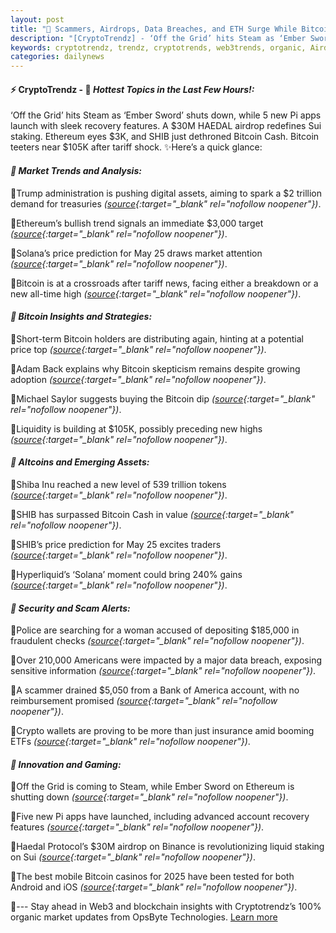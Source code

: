 ```yaml
---
layout: post
title: "🌌 Scammers, Airdrops, Data Breaches, and ETH Surge While Bitcoin News Waits"
description: "[CryptoTrendz] - ‘Off the Grid’ hits Steam as ‘Ember Sword’ shuts down, while 5 new Pi apps launch with sleek recovery features. A $30M HAEDAL airdrop redefines Sui staking. Ethereum eyes $3K, and SHIB just dethroned Bitcoin Cash. Bitcoin teeters near $105K after tariff shock."
keywords: cryptotrendz, trendz, cryptotrends, web3trends, organic, Airdrop, Digital, Pi, Trump, Bitcoin, Crypto
categories: dailynews
---
```


#### ⚡ CryptoTrendz - 📌 *Hottest Topics in the Last Few Hours!:*

‘Off the Grid’ hits Steam as ‘Ember Sword’ shuts down, while 5 new Pi apps launch with sleek recovery features. A $30M HAEDAL airdrop redefines Sui staking. Ethereum eyes $3K, and SHIB just dethroned Bitcoin Cash. Bitcoin teeters near $105K after tariff shock. ✨Here’s a quick glance:


#### *🔖 Market Trends and Analysis:*  

🔹Trump administration is pushing digital assets, aiming to spark a $2 trillion demand for treasuries *([source](https://s.avyag.com/64rk){:target="_blank" rel="nofollow noopener"})*.  

🔹Ethereum’s bullish trend signals an immediate $3,000 target *([source](https://s.avyag.com/1b1n){:target="_blank" rel="nofollow noopener"})*.  

🔹Solana’s price prediction for May 25 draws market attention *([source](https://s.avyag.com/7b21){:target="_blank" rel="nofollow noopener"})*.  

🔹Bitcoin is at a crossroads after tariff news, facing either a breakdown or a new all-time high *([source](https://s.avyag.com/edhu){:target="_blank" rel="nofollow noopener"})*.  

#### *🔖 Bitcoin Insights and Strategies:*  

🔹Short-term Bitcoin holders are distributing again, hinting at a potential price top *([source](https://s.avyag.com/8a2k){:target="_blank" rel="nofollow noopener"})*.  

🔹Adam Back explains why Bitcoin skepticism remains despite growing adoption *([source](https://s.avyag.com/gxa5){:target="_blank" rel="nofollow noopener"})*.  

🔹Michael Saylor suggests buying the Bitcoin dip *([source](https://s.avyag.com/cejd){:target="_blank" rel="nofollow noopener"})*.  

🔹Liquidity is building at $105K, possibly preceding new highs *([source](https://s.avyag.com/5trr){:target="_blank" rel="nofollow noopener"})*.  

#### *🔖 Altcoins and Emerging Assets:*  

🔹Shiba Inu reached a new level of 539 trillion tokens *([source](https://s.avyag.com/75g2){:target="_blank" rel="nofollow noopener"})*.  

🔹SHIB has surpassed Bitcoin Cash in value *([source](https://s.avyag.com/z9rf){:target="_blank" rel="nofollow noopener"})*.  

🔹SHIB’s price prediction for May 25 excites traders *([source](https://s.avyag.com/su3w){:target="_blank" rel="nofollow noopener"})*.  

🔹Hyperliquid’s ‘Solana’ moment could bring 240% gains *([source](https://s.avyag.com/uczj){:target="_blank" rel="nofollow noopener"})*.  

#### *🔖 Security and Scam Alerts:*  

🔹Police are searching for a woman accused of depositing $185,000 in fraudulent checks *([source](https://s.avyag.com/s9m9){:target="_blank" rel="nofollow noopener"})*.  

🔹Over 210,000 Americans were impacted by a major data breach, exposing sensitive information *([source](https://s.avyag.com/6r5o){:target="_blank" rel="nofollow noopener"})*.  

🔹A scammer drained $5,050 from a Bank of America account, with no reimbursement promised *([source](https://s.avyag.com/epnf){:target="_blank" rel="nofollow noopener"})*.  

🔹Crypto wallets are proving to be more than just insurance amid booming ETFs *([source](https://s.avyag.com/fjfo){:target="_blank" rel="nofollow noopener"})*.  

#### *🔖 Innovation and Gaming:*  

🔹Off the Grid is coming to Steam, while Ember Sword on Ethereum is shutting down *([source](https://s.avyag.com/fsna){:target="_blank" rel="nofollow noopener"})*.  

🔹Five new Pi apps have launched, including advanced account recovery features *([source](https://s.avyag.com/le7x){:target="_blank" rel="nofollow noopener"})*.  

🔹Haedal Protocol’s $30M airdrop on Binance is revolutionizing liquid staking on Sui *([source](https://s.avyag.com/5tyo){:target="_blank" rel="nofollow noopener"})*.  

🔹The best mobile Bitcoin casinos for 2025 have been tested for both Android and iOS *([source](https://s.avyag.com/15e7){:target="_blank" rel="nofollow noopener"})*.  

🔹--- Stay ahead in Web3 and blockchain insights with Cryptotrendz’s 100% organic market updates from OpsByte Technologies. [Learn more](https://pollinations.ai/redirect/1281667)